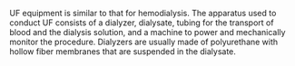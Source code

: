 UF equipment is similar to that for hemodialysis. The apparatus used to conduct UF consists of a dialyzer, dialysate, tubing for the transport of blood and the dialysis solution, and a machine to power and mechanically monitor the procedure. Dialyzers are usually made of polyurethane with hollow fiber membranes that are suspended in the dialysate.